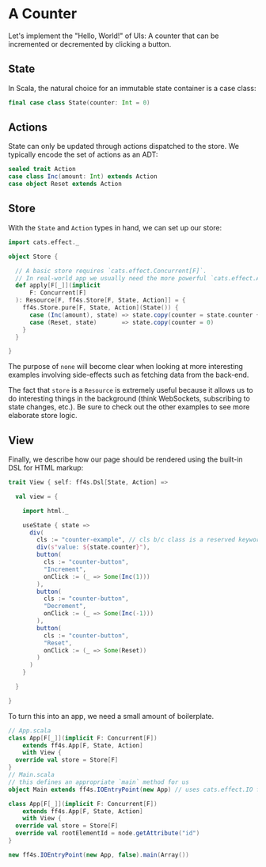 # A Counter

Let's implement the "Hello, World!" of UIs:
A counter that can be incremented or decremented by clicking a button.

## State

In Scala, the natural choice for an immutable state container is a case class:

```scala mdoc:js:shared
final case class State(counter: Int = 0)
```

## Actions

State can only be updated through actions dispatched to the store.
We typically encode the set of actions as an ADT:

```scala mdoc:js:shared
sealed trait Action
case class Inc(amount: Int) extends Action
case object Reset extends Action
```

## Store

With the `State` and `Action` types in hand, we can set up our store:

```scala mdoc:js:shared
import cats.effect._

object Store {

  // A basic store requires `cats.effect.Concurrent[F]`.
  // In real-world app we usually need the more powerful `cats.effect.Async[F]`.
  def apply[F[_]](implicit
      F: Concurrent[F]
  ): Resource[F, ff4s.Store[F, State, Action]] = {
    ff4s.Store.pure[F, State, Action](State()) {
      case (Inc(amount), state) => state.copy(counter = state.counter + amount)
      case (Reset, state)       => state.copy(counter = 0)
    }
  }

}
```

The purpose of `none` will become clear when looking at more interesting examples
involving side-effects such as fetching data from the back-end.

The fact that `store` is a `Resource` is extremely useful because it allows
us to do interesting things in the background (think WebSockets,
subscribing to state changes, etc.).
Be sure to check out the other examples to see more elaborate store logic.

## View

Finally, we describe how our page should be rendered using the built-in DSL
for HTML markup:

```scala mdoc:js:shared
trait View { self: ff4s.Dsl[State, Action] =>

  val view = {

    import html._

    useState { state =>
      div(
        cls := "counter-example", // cls b/c class is a reserved keyword in scala
        div(s"value: ${state.counter}"),
        button(
          cls := "counter-button",
          "Increment",
          onClick := (_ => Some(Inc(1)))
        ),
        button(
          cls := "counter-button",
          "Decrement",
          onClick := (_ => Some(Inc(-1)))
        ),
        button(
          cls := "counter-button",
          "Reset",
          onClick := (_ => Some(Reset))
        )
      )
    }

  }

}
```

To turn this into an app, we need a small amount of boilerplate.

```scala mdoc:js:compile-only
// App.scala
class App[F[_]](implicit F: Concurrent[F])
    extends ff4s.App[F, State, Action]
    with View {
  override val store = Store[F]
}
// Main.scala
// this defines an appropriate `main` method for us
object Main extends ff4s.IOEntryPoint(new App) // uses cats.effect.IO for F
```

```scala mdoc:js:invisible
class App[F[_]](implicit F: Concurrent[F])
    extends ff4s.App[F, State, Action]
    with View {
  override val store = Store[F]
  override val rootElementId = node.getAttribute("id")
}

new ff4s.IOEntryPoint(new App, false).main(Array())
```
